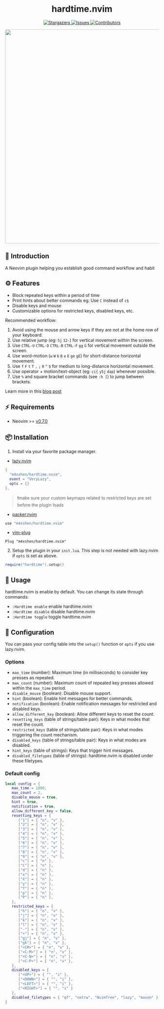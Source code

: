 <h1 align="center">
hardtime.nvim
</h1>

<p align="center">
<a href="https://github.com/m4xshen/hardtime.nvim/stargazers">
    <img
      alt="Stargazers"
      src="https://img.shields.io/github/stars/m4xshen/hardtime.nvim?style=for-the-badge&logo=starship&color=fae3b0&logoColor=d9e0ee&labelColor=282a36"
    />
  </a>
  <a href="https://github.com/m4xshen/hardtime.nvim/issues">
    <img
      alt="Issues"
      src="https://img.shields.io/github/issues/m4xshen/hardtime.nvim?style=for-the-badge&logo=gitbook&color=ddb6f2&logoColor=d9e0ee&labelColor=282a36"
    />
  </a>
  <a href="https://github.com/m4xshen/hardtime.nvim/contributors">
    <img
      alt="Contributors"
      src="https://img.shields.io/github/contributors/m4xshen/hardtime.nvim?style=for-the-badge&logo=opensourceinitiative&color=abe9b3&logoColor=d9e0ee&labelColor=282a36"
    />
  </a>
</p>

<p align="center">
  <img src="https://github.com/m4xshen/hardtime.nvim/assets/74842863/f7c797a0-3fe6-47b3-9c9a-5ec7d54de128" width="700" />
</p>

## 📃 Introduction

A Neovim plugin helping you establish good command workflow and habit

## ⚙️  Features

- Block repeated keys within a period of time
- Print hints about better commands eg: Use `C` instead of `c$`
- Disable keys and mouse
- Customizable options for restricted keys, disabled keys, etc.

Recommended workflow:
1. Avoid using the mouse and arrow keys if they are not at the home row of your keyboard.
2. Use relative jump (eg: `5j` `12-`) for vertical movement within the screen.
3. Use `CTRL-U` `CTRL-D` `CTRL-B` `CTRL-F` `gg` `G` for vertical movement outside the screen.
4. Use word-motion (`w` `W` `b` `B` `e` `E` `ge` `gE`) for short-distance horizontal movement.
5. Use `f` `F` `t` `T` `,` `;` `0` `^` `$` for medium to long-distance horizontal movement.
6. Use operator + motion/text-object (eg: `ci{` `y5j` `dap`) whenever possible.
7. Use `%` and square bracket commands (see `:h [`) to jump between brackets.

Learn more in this [blog post](https://m4xshen.me/posts/vim-command-workflow/)

## ⚡ Requirements

- Neovim >= [v0.7.0](https://github.com/neovim/neovim/releases/tag/v0.7.0)

## 📦 Installation

1. Install via your favorite package manager.

- [lazy.nvim](https://github.com/folke/lazy.nvim)
```Lua
{
  "m4xshen/hardtime.nvim",
  event = "VeryLazy",
  opts = {}
},
```

> ❗️make sure your custom keymaps related to restricted keys are set before the plugin loads

- [packer.nvim](https://github.com/wbthomason/packer.nvim)
```Lua
use "m4xshen/hardtime.nvim"
```

- [vim-plug](https://github.com/junegunn/vim-plug)
```VimL
Plug "m4xshen/hardtime.nvim"
```

2. Setup the plugin in your `init.lua`. This step is not needed with lazy.nvim if `opts` is set as above.
```Lua
require("hardtime").setup()
```

## 🚀 Usage

hardtime.nvim is enable by default. You can change its state through commands:

- `:Hardtime enable` enable hardtime.nvim
- `:Hardtime disable` disable hardtime.nvim
- `:Hardtime toggle` toggle hardtime.nvim

## 🔧 Configuration

You can pass your config table into the `setup()` function or `opts` if you use lazy.nvim.

### Options

- `max_time` (number): Maximum time (in milliseconds) to consider key presses as repeated.
- `max_count` (number): Maximum count of repeated key presses allowed within the `max_time` period.
- `disable_mouse` (boolean): Disable mouse support.
- `hint` (boolean): Enable hint messages for better commands.
- `notification` (boolean): Enable notification messages for restricted and disabled keys.
- `allow_different_key` (boolean): Allow different keys to reset the count.
- `resetting_keys` (table of strings/table pair): Keys in what modes that reset the count.
- `restricted_keys` (table of strings/table pair): Keys in what modes triggering the count mechanism.
- `disabled_keys` (table of strings/table pair): Keys in what modes are disabled.
- `hint_keys` (table of strings): Keys that trigger hint messages.
- `disabled_filetypes` (table of strings): hardtime.nvim is disabled under these filetypes.

### Default config

```Lua
local config = {
   max_time = 1000,
   max_count = 2,
   disable_mouse = true,
   hint = true,
   notification = true,
   allow_different_key = false,
   resetting_keys = {
      ["1"] = { "n", "v" },
      ["2"] = { "n", "v" },
      ["3"] = { "n", "v" },
      ["4"] = { "n", "v" },
      ["5"] = { "n", "v" },
      ["6"] = { "n", "v" },
      ["7"] = { "n", "v" },
      ["8"] = { "n", "v" },
      ["9"] = { "n", "v" },
      ["c"] = { "n" },
      ["C"] = { "n" },
      ["d"] = { "n" },
      ["x"] = { "n" },
      ["X"] = { "n" },
      ["y"] = { "n" },
      ["Y"] = { "n" },
      ["p"] = { "n" },
      ["P"] = { "n" },
   },
   restricted_keys = {
      ["h"] = { "n", "v" },
      ["j"] = { "n", "v" },
      ["k"] = { "n", "v" },
      ["l"] = { "n", "v" },
      ["-"] = { "n", "v" },
      ["+"] = { "n", "v" },
      ["gj"] = { "n", "v" },
      ["gk"] = { "n", "v" },
      ["<CR>"] = { "n", "v" },
      ["<C-M>"] = { "n", "v" },
      ["<C-N>"] = { "n", "v" },
      ["<C-P>"] = { "n", "v" },
   },
   disabled_keys = {
      ["<UP>"] = { "", "i" },
      ["<DOWN>"] = { "", "i" },
      ["<LEFT>"] = { "", "i" },
      ["<RIGHT>"] = { "", "i" }
   },
   disabled_filetypes = { "qf", "netrw", "NvimTree", "lazy", "mason" },
}
```
